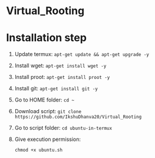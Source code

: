 # Virtual_Rooting
# Installation step
1. Update termux:
      `apt-get update && apt-get upgrade -y`
3. Install wget:
       `apt-get install wget -y`
4. Install proot:
       `apt-get install proot -y`
5. Install git:
       `apt-get install git -y`
7. Go to HOME folder:
         `cd ~`
8. Download script:
  `git clone https://github.com/IkshuDhanva20/Virtual_Rooting`
10. Go to script folder:
       `cd ubuntu-in-termux`
11. Give execution permission:

    `chmod +x ubuntu.sh`
